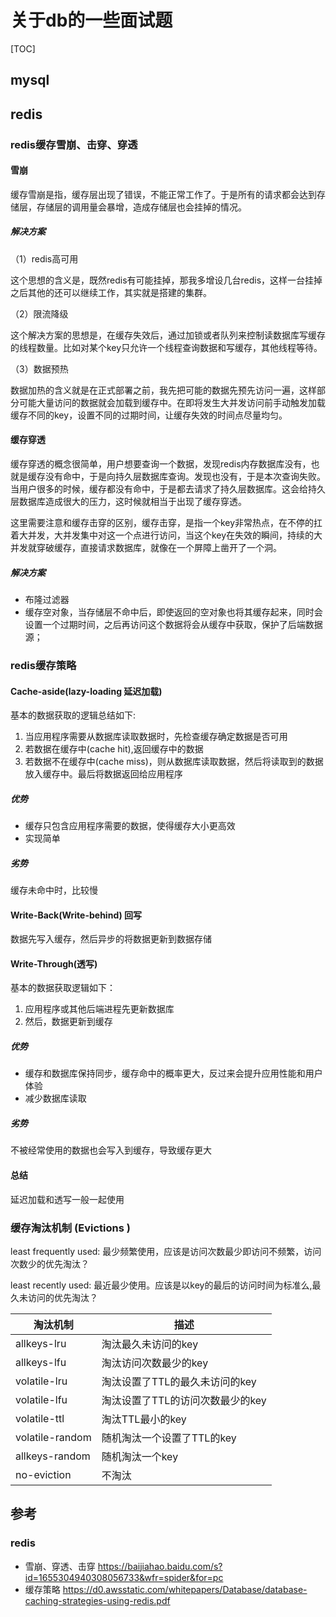 # 关于db的一些面试题

[TOC]



## mysql



## redis

### redis缓存雪崩、击穿、穿透

#### 雪崩

 缓存雪崩是指，缓存层出现了错误，不能正常工作了。于是所有的请求都会达到存储层，存储层的调用量会暴增，造成存储层也会挂掉的情况。

##### 解决方案

（1）redis高可用

这个思想的含义是，既然redis有可能挂掉，那我多增设几台redis，这样一台挂掉之后其他的还可以继续工作，其实就是搭建的集群。

（2）限流降级

这个解决方案的思想是，在缓存失效后，通过加锁或者队列来控制读数据库写缓存的线程数量。比如对某个key只允许一个线程查询数据和写缓存，其他线程等待。

（3）数据预热

数据加热的含义就是在正式部署之前，我先把可能的数据先预先访问一遍，这样部分可能大量访问的数据就会加载到缓存中。在即将发生大并发访问前手动触发加载缓存不同的key，设置不同的过期时间，让缓存失效的时间点尽量均匀。

#### 缓存穿透

缓存穿透的概念很简单，用户想要查询一个数据，发现redis内存数据库没有，也就是缓存没有命中，于是向持久层数据库查询。发现也没有，于是本次查询失败。当用户很多的时候，缓存都没有命中，于是都去请求了持久层数据库。这会给持久层数据库造成很大的压力，这时候就相当于出现了缓存穿透。

这里需要注意和缓存击穿的区别，缓存击穿，是指一个key非常热点，在不停的扛着大并发，大并发集中对这一个点进行访问，当这个key在失效的瞬间，持续的大并发就穿破缓存，直接请求数据库，就像在一个屏障上凿开了一个洞。

##### 解决方案

* 布隆过滤器
* 缓存空对象，当存储层不命中后，即使返回的空对象也将其缓存起来，同时会设置一个过期时间，之后再访问这个数据将会从缓存中获取，保护了后端数据源；

### redis缓存策略

#### Cache-aside(lazy-loading 延迟加载)

基本的数据获取的逻辑总结如下:

1. 当应用程序需要从数据库读取数据时，先检查缓存确定数据是否可用
2. 若数据在缓存中(cache hit),返回缓存中的数据
3. 若数据不在缓存中(cache miss)，则从数据库读取数据，然后将读取到的数据放入缓存中。最后将数据返回给应用程序

##### 优势

* 缓存只包含应用程序需要的数据，使得缓存大小更高效
* 实现简单

##### 劣势

缓存未命中时，比较慢

#### Write-Back(Write-behind) 回写

数据先写入缓存，然后异步的将数据更新到数据存储

#### Write-Through(透写)

基本的数据获取逻辑如下：

1. 应用程序或其他后端进程先更新数据库
2. 然后，数据更新到缓存

##### 优势

* 缓存和数据库保持同步，缓存命中的概率更大，反过来会提升应用性能和用户体验
* 减少数据库读取

##### 劣势

不被经常使用的数据也会写入到缓存，导致缓存更大



#### 总结

延迟加载和透写一般一起使用



### 缓存淘汰机制 (Evictions )

 least frequently used: 最少频繁使用，应该是访问次数最少即访问不频繁，访问次数少的优先淘汰？

 least recently used: 最近最少使用。应该是以key的最后的访问时间为标准么,最久未访问的优先淘汰？

| 淘汰机制        | 描述                             |
| --------------- | -------------------------------- |
| allkeys-lru     | 淘汰最久未访问的key              |
| allkeys-lfu     | 淘汰访问次数最少的key            |
| volatile-lru    | 淘汰设置了TTL的最久未访问的key   |
| volatile-lfu    | 淘汰设置了TTL的访问次数最少的key |
| volatile-ttl    | 淘汰TTL最小的key                 |
| volatile-random | 随机淘汰一个设置了TTL的key       |
| allkeys-random  | 随机淘汰一个key                  |
| no-eviction     | 不淘汰                           |



## 参考

### redis

* 雪崩、穿透、击穿 <https://baijiahao.baidu.com/s?id=1655304940308056733&wfr=spider&for=pc>
* 缓存策略 https://d0.awsstatic.com/whitepapers/Database/database-caching-strategies-using-redis.pdf
